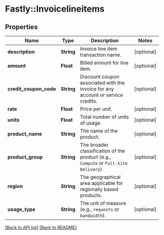 # Fastly::Invoicelineitems

## Properties

| Name | Type | Description | Notes |
| ---- | ---- | ----------- | ----- |
| **description** | **String** | Invoice line item transaction name. | [optional] |
| **amount** | **Float** | Billed amount for line item. | [optional] |
| **credit_coupon_code** | **String** | Discount coupon associated with the invoice for any account or service credits. | [optional] |
| **rate** | **Float** | Price per unit. | [optional] |
| **units** | **Float** | Total number of units of usage. | [optional] |
| **product_name** | **String** | The name of the product. | [optional] |
| **product_group** | **String** | The broader classification of the product (e.g., `Compute` or `Full-Site Delivery`). | [optional] |
| **region** | **String** | The geographical area applicable for regionally based products. | [optional] |
| **usage_type** | **String** | The unit of measure (e.g., `requests` or `bandwidth`). | [optional] |

[[Back to API list]](../../README.md#endpoints) [[Back to README]](../../README.md)

